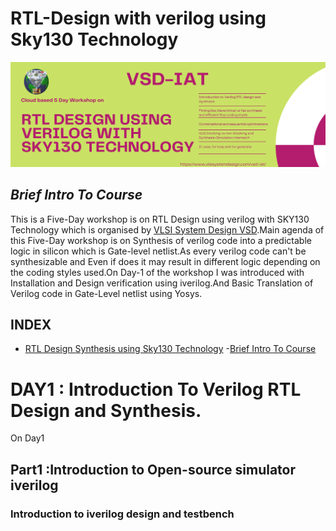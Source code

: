 # RTL-Design with verilog using Sky130 Technology
![alt text](Verilog-flyer.png)
## ***Brief Intro To Course***
This is a Five-Day workshop is  on RTL Design using verilog with SKY130 Technology which is organised by [VLSI System Design VSD](https://www.vlsisystemdesign.com/).Main agenda of this Five-Day workshop is on  Synthesis of verilog code into a predictable logic in silicon which is Gate-level netlist.As every verilog code can't be synthesizable and Even if does  it may result in different logic depending on the coding styles used.On Day-1 of the workshop I was introduced with Installation and Design verification using iverilog.And Basic Translation of Verilog code in Gate-Level netlist using Yosys.  


## **INDEX**
- [RTL Design Synthesis using Sky130 Technology](https://github.com/Jayanth-sharma/RTL-design-synthesis-using-sky130--vsd#rtl-design-with-verilog-using-sky130-technology)
      -[Brief Intro To Course](https://github.com/Jayanth-sharma/RTL-design-synthesis-using-sky130--vsd#brief-intro-to-course)<br/>
   
   
   
   
   
   

# DAY1 : Introduction To Verilog RTL Design and Synthesis.
On Day1 <br/>

## Part1 :Introduction to Open-source simulator iverilog

### Introduction to iverilog design and testbench
 
  
